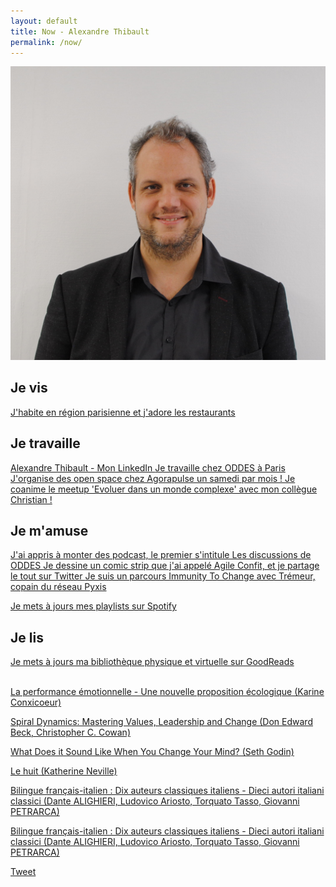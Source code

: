 ```yaml
---
layout: default
title: Now - Alexandre Thibault
permalink: /now/
---
```

<a href="/a-propos">
	<img src="/images/Alexandre_Thibault_profil.jpg" class="img-floating-left-small" />
</a>  
  
<h2>Je vis</h2>  
  
<a href="/manger/paris">
	J'habite en région parisienne et j'adore les restaurants
</a>

<h2>Je travaille</h2>   

<a href="https://www.linkedin.com/in/alexthib?locale=fr_FR&trk=profile_view_lang_sel_click" target="now_linkedin">
 Alexandre Thibault - Mon LinkedIn
</a>
  
<a href="http://www.oddes-pyxis.com/alexandre-thibault/" target="_now_work">
	Je travaille chez ODDES à Paris
</a>  
  
<a href="http://www.weopenspace.com" target="_now_wos">
	J'organise des open space chez Agorapulse un samedi par mois !
</a>

<a href="https://www.meetup.com/fr-FR/Evoluer-dans-un-monde-complexe/" target="_now_complexe">
	Je coanime le meetup 'Evoluer dans un monde complexe' avec mon collègue Christian !
</a>  
  
<h2>Je m'amuse</h2>  
  
<a href="https://podcast.ausha.co/les-discussions-de-oddes" target="_podcast_oddes">
	J'ai appris à monter des podcast, le premier s'intitule Les discussions de ODDES
</a>  
  
<a href="https://twitter.com/AgileConfit" target="_agileconfit">
	Je dessine un comic strip que j'ai appelé Agile Confit, et je partage le tout sur Twitter
</a>
  
<a href="https://cchange.no/resources/immunity-to-change/" target="_itc">
	Je suis un parcours Immunity To Change avec Trémeur, copain du réseau Pyxis
</a>  
  
<a href="https://open.spotify.com/user/alexthib"
  target="_spotify">
	Je mets à jours mes playlists sur Spotify
</a>  
  
<h2>Je lis</h2>  
  
<a href="https://www.goodreads.com/user/show/114895448-alexandre-thibault"
  target="_goodreads">
	Je mets à jours ma bibliothèque physique et virtuelle sur GoodReads  
</a>  

<a href="https://www.goodreads.com/book/show/53453588-la-performance-motionnelle---une-nouvelle-proposition-cologique" 
	target="nowbook1">  
	La performance émotionnelle - Une nouvelle proposition écologique (Karine Conxicoeur)  
</a>  

<a href="https://www.goodreads.com/book/show/204687.Spiral_Dynamics" 
	target="nowbook2">
	Spiral Dynamics: Mastering Values, Leadership and Change (Don Edward Beck, Christopher C. Cowan)
</a>  
  
<a href="https://www.goodreads.com/book/show/31750503-what-does-it-sound-like-when-you-change-your-mind" 
	target="nowbook3">
	What Does it Sound Like When You Change Your Mind? (Seth Godin)
</a>  
  
<a href="https://www.babelio.com/livres/Neville-Le-Huit/15043" 
	target="nowbook4">
	Le huit (Katherine Neville)
</a>  
  
<a href="https://www.cultura.com/bilingue-francais-italien-dix-auteurs-classiques-italiens-dieci-autori-italiani-classici-tea-9782823821383.html" 
	target="nowbook5">
	Bilingue français-italien : Dix auteurs classiques italiens - Dieci autori italiani classici (Dante ALIGHIERI, Ludovico Ariosto, Torquato Tasso, Giovanni PETRARCA)
</a>  
  
<a href="https://www.amazon.fr/Chants-lybres-Plume-Latraverse/dp/2890055981" 
	target="nowbook6">
	Bilingue français-italien : Dix auteurs classiques italiens - Dieci autori italiani classici (Dante ALIGHIERI, Ludovico Ariosto, Torquato Tasso, Giovanni PETRARCA)
</a>  
  
<a href="https://twitter.com/share?ref_src={{site.url}}{{page.url}}" 
   class="twitter-share-button" 
   data-show-count="false">
	Tweet
</a>
<script async src="https://platform.twitter.com/widgets.js" charset="utf-8"></script>  
  